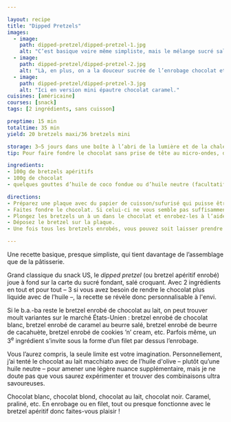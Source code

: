 ```yaml
---

layout: recipe
title: "Dipped Pretzels"
images:
  - image:
    path: dipped-pretzel/dipped-pretzel-1.jpg
    alt: "C’est basique voire même simpliste, mais le mélange sucré salé reste une valeur sûre."
  - image:
    path: dipped-pretzel/dipped-pretzel-2.jpg
    alt: "Là, en plus, on a la douceur sucrée de l’enrobage chocolat et le croquant salé du bretzel qu’il enferme."
  - image:
    path: dipped-pretzel/dipped-pretzel-3.jpg
    alt: "Ici en version mini épautre chocolat caramel."
cuisines: [américaine]
courses: [snack]
tags: [2 ingrédients, sans cuisson]

preptime: 15 min
totaltime: 35 min
yield: 20 bretzels maxi/36 bretzels mini

storage: 3–5 jours dans une boîte à l’abri de la lumière et de la chaleur – au réfrigérateur s’il fait trop chaud. 2–3 mois au congélateur.
tip: Pour faire fondre le chocolat sans prise de tête au micro-ondes, découpez-le en petits morceaux puis réservez-en le tiers, faites fondre les 2/3 restants à puissance moyenne par sessions de 30 secondes, en prenant soin de bien mélanger entre chaque itération. Une fois que le chocolat est liquide, ajoutez le tiers mis de côté et mélangez vigoureusement jusqu’à ce qu’il soit complètement fondu – cela va ramener le chocolat à une température plus basse et le rendre directement utilisable. Ce n’est évidemment pas du tempérage mais en tout cas, d’expérience, ça donne un plutôt pas mal résultat final.

ingredients:
- 100g de bretzels apéritifs
- 100g de chocolat
- quelques gouttes d’huile de coco fondue ou d’huile neutre (facultatif)

directions:
- Préparez une plaque avec du papier de cuisson/sufurisé qui puisse être déposée aux réfrigérateur ou congélateur.
- Faites fondre le chocolat. Si celui-ci ne vous semble pas suffisamment liquide pour napper les bretzels, ajoutez quelques gouttes d’huile de coco fondue ou d’huile neutre.
- Plongez les bretzels un à un dans le chocolat et enrobez-les à l’aide d’une fourchette en prenant bien soin de la taper sur les bords pour faire couler l’excédent.
- Déposez le bretzel sur la plaque.
- Une fois tous les bretzels enrobés, vous pouvez soit laisser prendre le chocolat à température ambiante s’il ne fait pas trop chaud, soit 1 à 2 heures au réfrigérateur, voire 20 minutes au congélateur en express.

---
```


Une recette basique, presque simpliste, qui tient davantage de l’assemblage que de la pâtisserie.

Grand classique du snack US, le <i lang="en">dipped pretzel</i> (ou bretzel apéritif enrobé) joue à fond sur la carte du sucré fondant, salé croquant. Avec 2 ingrédients en tout et pour tout – 3 si vous avez besoin de rendre le chocolat plus liquide avec de l’huile –, la recette se révèle donc personnalisable à l'envi. 

Si le b.a.-ba reste le bretzel enrobé de chocolat au lait, on peut trouver moult variantes sur le marché États-Unien&nbsp;: bretzel enrobé de chocolat blanc, bretzel enrobé de caramel au beurre salé, bretzel enrobé de beurre de cacahuète, bretzel enrobé de cookies ’n’ cream, etc. Parfois même, un 3<sup>e</sup> ingrédient s’invite sous la forme d’un filet par dessus l’enrobage.

Vous l’aurez compris, la seule limite est votre imagination. Personnellement, j’ai tenté le chocolat au lait macchiato avec de l’huile d'olive – plutôt qu’une huile neutre – pour amener une légère nuance supplémentaire, mais je ne doute pas que vous saurez expérimenter et trouver des combinaisons ultra savoureuses.

Chocolat blanc, chocolat blond, chocolat au lait, chocolat noir. Caramel, praliné, etc. En enrobage ou en filet, tout ou presque fonctionne avec le bretzel apéritif donc faites-vous plaisir&nbsp;!